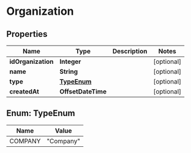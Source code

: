 

# Organization


## Properties

| Name | Type | Description | Notes |
|------------ | ------------- | ------------- | -------------|
|**idOrganization** | **Integer** |  |  [optional] |
|**name** | **String** |  |  [optional] |
|**type** | [**TypeEnum**](#TypeEnum) |  |  [optional] |
|**createdAt** | **OffsetDateTime** |  |  [optional] |



## Enum: TypeEnum

| Name | Value |
|---- | -----|
| COMPANY | &quot;Company&quot; |



